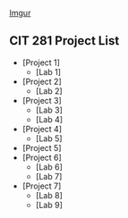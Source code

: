 [Imgur](https://i.imgur.com/ckdcD0Y.jpg)
## CIT 281 Project List
- [Project 1]
  - [Lab 1]
- [Project 2]
  - [Lab 2]
- [Project 3]
  - [Lab 3]
  - [Lab 4]
- [Project 4]
  - [Lab 5]
- [Project 5]
- [Project 6]
  - [Lab 6]
  - [Lab 7]
- [Project 7]
  - [Lab 8]
  - [Lab 9]











